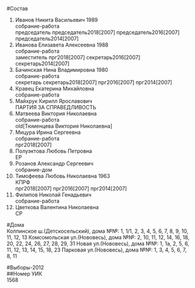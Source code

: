 #Состав  
1. Иванов Никита Васильевич 1989  
    собрание-работа  
    председатель председатель2018[2007] председатель2016[2007] председатель2014[2007]  
2. Иванова Елизавета Алексеевна 1988  
    собрание-работа  
    заместитель прг2018[2007] секретарь2016[2007] секретарь2014[2007]  
3. Бачинская Нина Владимировна 1980  
    собрание-работа  
    секретарь секретарь2018[2007] прг2016[2007] прг2014[2007]  
4. Кравец Екатерина Михайловна  
    собрание-работа  
5. Майхрук Кирилл Ярославович  
    ПАРТИЯ ЗА СПРАВЕДЛИВОСТЬ  
6. Матвеева Виктория Николаевна  
    собрание-работа  
    old[Тюменцева Виктория Николаевна]  
7. Мицура Ирина Сергеевна  
    собрание-работа  
    прг2018[2007]  
8. Полуэктова Любовь Петровна  
    ЕР  
9. Розанов Александр Сергеевич  
    собрание-дом  
10. Тимофеева Любовь Николаевна 1963  
    КПРФ  
    прг2018[2007] прг2016[2007] прг2014[2007]  
11. Филипов Николай Генадьевич  
    собрание-работа  
12. Цветкова Валентина Николаевна  
    СР  
  
#Дома  
Колпинское ш.(Детскосельский), дома №№: 1, 1/1, 2, 3, 4, 5, 6, 7, 8, 9, 10, 11, 12, 13 Комсомольская ул.(Нововесь), дома №№: 2, 10, 11, 12, 14, 16, 18, 20, 22, 24, 26, 27, 28, 29, 31 Новая ул.(Нововесь), дома №№: 1, 1а, 2, 5, 6, 11, 12, 13, 14, 15, 18, 23  Парковая ул.(Нововесь), дома №№: 1, 3, 4, 5, 6, 7, 8, 11  
  
#Выборы-2012  
##Номер УИК  
1568  
